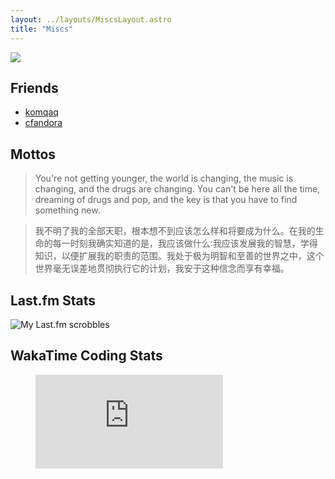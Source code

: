 ```yaml
---
layout: ../layouts/MiscsLayout.astro
title: "Miscs"
---
```


![](@assets/images/p2339074292.jpg)

## Friends

- [komqaq](https://kylelv.com/)
- [cfandora](https://blog.cfandora.com/)

## Mottos

> You're not getting younger, the world is changing, the music is changing, and the drugs are changing. You can't be here all the time, dreaming of drugs and pop, and the key is that you have to find something new.

> 我不明了我的全部天职，根本想不到应该怎么样和将要成为什么。在我的生命的每一时刻我确实知道的是，我应该做什么∶我应该发展我的智慧，学得知识，以便扩展我的职责的范围。我处于极为明智和至善的世界之中，这个世界毫无误差地贯彻执行它的计划，我安于这种信念而享有幸福。

## Last.fm Stats

![My Last.fm scrobbles](https://lastfm.lkwplus.com/api?user=synthpop123&show_user=header&footer_style=normal_stats)

## WakaTime Coding Stats

<figure><embed src="https://wakatime.com/share/@lkw123/2dff4bff-7f01-497f-b22a-6e8515f10545.svg"></embed></figure>
